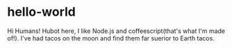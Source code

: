 # hello-world
Hi Humans!
Hubot here, I like Node.js and coffeescript(that's what I'm made of!).
I've had tacos on the moon and find them far suerior to Earth tacos.
